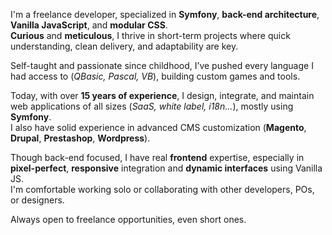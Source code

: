 I'm a freelance developer, specialized in **Symfony**, **back-end architecture**, **Vanilla JavaScript**, and **modular CSS**.  
**Curious** and **meticulous**, I thrive in short-term projects where quick understanding, clean delivery, and adaptability are key.

Self-taught and passionate since childhood, I’ve pushed every language I had access to (*QBasic, Pascal, VB*), building custom games and tools.

Today, with over **15 years of experience**, I design, integrate, and maintain web applications of all sizes (*SaaS, white label, i18n...*), mostly using **Symfony**.  
I also have solid experience in advanced CMS customization (**Magento**, **Drupal**, **Prestashop**, **Wordpress**).

Though back-end focused, I have real **frontend** expertise, especially in **pixel-perfect**, **responsive** integration and **dynamic interfaces** using Vanilla JS.  
I'm comfortable working solo or collaborating with other developers, POs, or designers.

Always open to freelance opportunities, even short ones.
